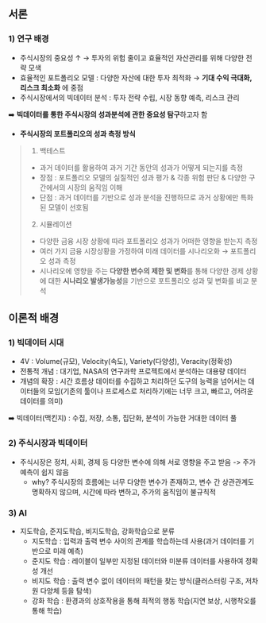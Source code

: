 ## 서론
### 1) 연구 배경
- 주식시장의 중요성 ↑ → 투자의 위험 줄이고 효율적인 자산관리를 위해 다양한 전략 모색
- 효율적인 포트폴리오 모델 : 다양한 자산에 대한 투자 최적화 → **기대 수익 극대화, 리스크 최소화** 에 중점
- 주식시장에서의 빅데이터 분석 : 투자 전략 수립, 시장 동향 예측, 리스크 관리

➡️ **빅데이터를 통한 주식시장의 성과분석에 관한 중요성 탐구**하고자 함

- **주식시장의 포트폴리오의 성과 측정 방식**
> 1) 백테스트 
>  - 과거 데이터를 활용하여 과거 기간 동안의 성과가 어떻게 되는지를 측정
>  - 장점 : 포트폴리오 모델의 실질적인 성과 평가 & 각종 위험 판단 & 다양한 구간에서의 시장의 움직임 이해
>  - 단점 : 과거 데이터를 기반으로 성과 분석을 진행하므로 과거 상황에만 특화된 모델이 선호됨
>
> 2) 시뮬레이션
>  - 다양한 금융 시장 상황에 따라 포트폴리오 성과가 어떠한 영향을 받는지 측정
>  - 여러 가지 금융 시장상황을 가정하여 미래 데이터를 시나리오화 → 포트폴리오 성과 측정
>  - 시나리오에 영향을 주는 **다양한 변수의 제한 및 변화**를 통해 다양한 경제 상황에 대한 **시나리오 발생가능성**을 기반으로 포트폴리오 성과 및 변화를 비교 분석

## 이론적 배경
### 1) 빅데이터 시대 
- 4V : Volume(규모), Velocity(속도), Variety(다양성), Veracity(정확성)
- 전통적 개념 : 대기업, NASA의 연구과학 프로젝트에서 분석하는 대용량 데이터
- 개념의 확장 : 시간 흐름상 데이터를 수집하고 처리하던 도구의 능력을 넘어서는 데이터들의 모임(기존의 툴이나 프로세스로 처리하기에는 너무 크고, 빠르고, 어려운 데이터를 의미)

➡️ 빅데이터(맥킨지) : 수집, 저장, 소통, 집단화, 분석이 가능한 거대한 데이터 풀

### 2) 주식시장과 빅데이터
- 주식시장은 정치, 사회, 경제 등 다양한 변수에 의해 서로 영향을 주고 받음 -> 주가 예측이 쉽지 않음
  - why? 주식시장의 흐름에는 너무 다양한 변수가 존재하고, 변수 간 상관관계도 명확하지 않으며, 시간에 따라 변하고, 주가의 움직임이 불규칙적

### 3) AI
- 지도학습, 준지도학습, 비지도학습, 강화학습으로 분류
  - 지도학습 : 입력과 출력 변수 사이의 관계를 학습하는데 사용(과거 데이터를 기반으로 미래 예측)
  - 준지도 학습 : 레이블이 일부만 지정된 데이터와 미분류 데이터를 사용하여 정확성 개선
  - 비지도 학습 : 출력 변수 없이 데이터의 패턴을 찾는 방식(클러스터링 구조, 저차원 다양체 등을 탐색)
  - 강화 학습 : 환경과의 상호작용을 통해 최적의 행동 학습(지연 보상, 시행착오를 통해 학습)
